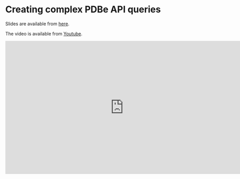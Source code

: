 # Creating complex PDBe API queries

Slides are available from <a href="../../_static/downloads/webinar3/pdbe_api_complex_queries_webinar.pdf">here</a>.

The video is available from [Youtube](https://youtu.be/AfyfF5k31b8).

<iframe width="736px" height="414px" src="https://www.youtube.com/embed/AfyfF5k31b8" frameborder="0" allow="autoplay; encrypted-media" allowfullscreen></iframe>

